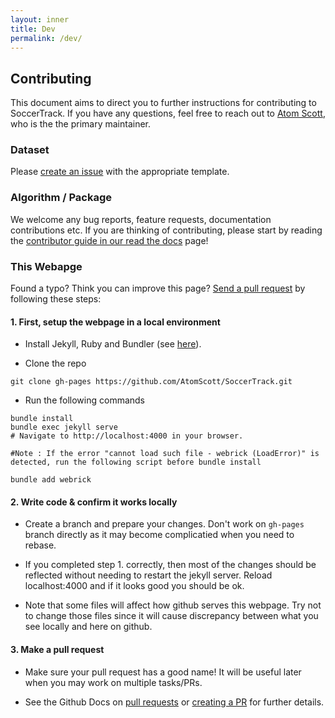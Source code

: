 ```yaml
---
layout: inner
title: Dev
permalink: /dev/
---
```

## Contributing

This document aims to direct you to further instructions for contributing to SoccerTrack.
If you have any questions, feel free to reach out to [Atom Scott](https://atomscott.me/), who is the the primary maintainer.

### Dataset

Please [create an issue](https://github.com/AtomScott/SoccerTrack/issues) with the appropriate template. 

### Algorithm / Package

We welcome any bug reports, feature requests, documentation contributions etc. If you are thinking of contributing, please start by reading the [contributor guide in our read the docs](https://soccertrack.readthedocs.io/en/latest/) page!

### This Webapge

Found a typo? Think you can improve this page? [Send a pull request]() by following these steps:


#### 1. First, setup the webpage in a local environment

* Install Jekyll, Ruby and Bundler (see [here](https://docs.github.com/en/pages/setting-up-a-github-pages-site-with-jekyll/testing-your-github-pages-site-locally-with-jekyll#prerequisites)).

* Clone the repo

 ```
 git clone gh-pages https://github.com/AtomScott/SoccerTrack.git
 ```

* Run the following commands

 ```
 bundle install
 bundle exec jekyll serve
 # Navigate to http://localhost:4000 in your browser.

 #Note : If the error "cannot load such file - webrick (LoadError)" is detected, run the following script before bundle install

 bundle add webrick

 ```


#### 2. Write code & confirm it works locally

* Create a branch and prepare your changes. Don't work on `gh-pages` branch directly as it may become complicatied when you need to rebase.

* If you completed step 1. correctly, then most of the changes should be reflected without needing to restart the jekyll server. Reload localhost:4000 and if it looks good you should be ok. 

* Note that some files will affect how github serves this webpage. Try not to change those files since it will cause discrepancy between what you see locally and here on github.

#### 3. Make a pull request

* Make sure your pull request has a good name! It will be useful later when you may work on multiple tasks/PRs.

* See the Github Docs on [pull requests](https://docs.github.com/en/pull-requests/collaborating-with-pull-requests/proposing-changes-to-your-work-with-pull-requests/about-pull-requests) or [creating a PR](https://docs.github.com/en/pull-requests/collaborating-with-pull-requests/proposing-changes-to-your-work-with-pull-requests/creating-a-pull-request) for further details.
